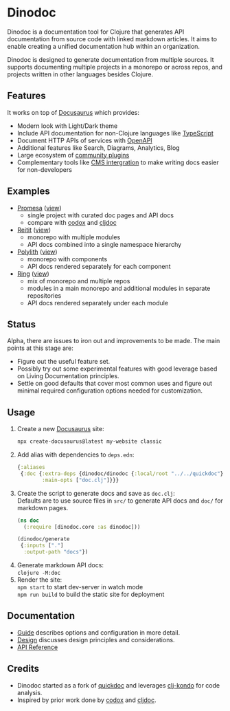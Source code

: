 # Dinodoc

Dinodoc is a documentation tool for Clojure that generates API documentation from source code with linked markdown articles.
It aims to enable creating a unified documentation hub within an organization.

Dinodoc is designed to generate documentation from multiple sources.
It supports documenting multiple projects in a monorepo or across repos,
and projects written in other languages besides Clojure.

## Features

It works on top of [Docusaurus](https://docusaurus.io/) which provides:

- Modern look with Light/Dark theme
- Include API documentation for non-Clojure languages like [TypeScript](https://github.com/tgreyuk/typedoc-plugin-markdown/tree/master/packages/docusaurus-plugin-typedoc)
- Document HTTP APIs of services with [OpenAPI](https://github.com/rohit-gohri/redocusaurus)
- Additional features like Search, Diagrams, Analytics, Blog
- Large ecosystem of [community plugins](https://docusaurus.io/community/resources)
- Complementary tools like [CMS intergration](https://github.com/tinacms/tinasaurus) to make writing docs easier for non-developers


## Examples

- [Promesa](/doc.clj) ([view](/examples/promesa/))
  - single project with curated doc pages and API docs
  - compare with [codox](https://funcool.github.io/promesa/latest/) and [cljdoc](https://cljdoc.org/d/funcool/promesa/11.0.678/)
- [Reitit](#) ([view](/examples/reitit/))
  - monorepo with multiple modules
  - API docs combined into a single namespace hierarchy
- [Polylith](#) ([view](/examples/polylith/))
   - monorepo with components
   - API docs rendered separately for each component
- [Ring](#) ([view](/examples/ring/))
  - mix of monorepo and multiple repos
  - modules in a main monorepo and additional modules in separate repositories
  - API docs rendered separately under each module

## Status

Alpha, there are issues to iron out and improvements to be made.
The main points at this stage are:

- Figure out the useful feature set.
- Possibly try out some experimental features with good leverage based on Living Documentation principles.
- Settle on good defaults that cover most common uses and figure out minimal required configuration options needed for customization.

## Usage

1. Create a new [Docusaurus](https://docusaurus.io/docs) site:  
   ```sh
   npx create-docusaurus@latest my-website classic
   ```
2. Add alias with dependencies to `deps.edn`:
   ```clojure
   {:aliases
    {:doc {:extra-deps {dinodoc/dinodoc {:local/root "../../quickdoc"}
           :main-opts ["doc.clj"]}}}
   ```
3. Create the script to generate docs and save as `doc.clj`:  
   Defaults are to use source files in `src/` to generate API docs and `doc/` for markdown pages.
   ```clojure
   (ns doc
     (:require [dinodoc.core :as dinodoc]))

   (dinodoc/generate
    {:inputs ["."]
     :output-path "docs"})
   ```
4. Generate markdown API docs:  
   `clojure -M:doc`
5. Render the site:  
   `npm start` to start dev-server in watch mode  
   `npm run build` to build the static site for deployment

## Documentation

- [Guide](doc/guide.md) describes options and configuration in more detail.
- [Design](doc/design.md) discusses design principles and considerations.
- [API Reference](#)

## Credits

- Dinodoc started as a fork of [quickdoc](https://github.com/borkdude/quickdoc) and leverages [clj-kondo](https://github.com/clj-kondo/clj-kondo) for code analysis.
- Inspired by prior work done by [codox](https://github.com/weavejester/codox) and [cljdoc](https://github.com/cljdoc/cljdoc).

